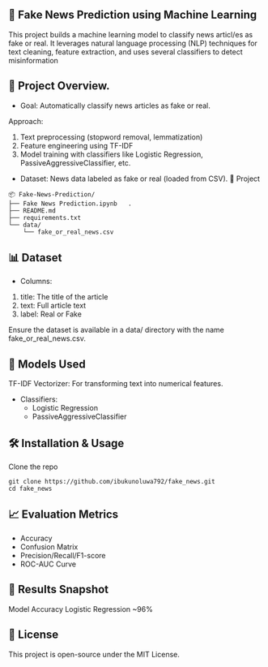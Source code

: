 ## 📰 Fake News Prediction using Machine Learning
This project builds a machine learning model to classify news articl/es as fake or real. It leverages natural language processing (NLP) techniques for text cleaning, feature extraction, and uses several classifiers to detect misinformation

## 🚀 Project Overview.
- Goal: Automatically classify news articles as fake or real.

Approach:
1. Text preprocessing (stopword removal, lemmatization)
2. Feature engineering using TF-IDF
3. Model training with classifiers like Logistic Regression, PassiveAggressiveClassifier, etc.
- Dataset: News data labeled as fake or real (loaded from CSV).
📁 Project 
```
📦 Fake-News-Prediction/
├── Fake News Prediction.ipynb   .
├── README.md                    
├── requirements.txt           
└── data/
    └── fake_or_real_news.csv  
```
## 📊 Dataset
- Columns:
1. title: The title of the article
2. text: Full article text
3. label: Real or Fake

Ensure the dataset is available in a data/ directory with the name fake_or_real_news.csv.

## 🧠 Models Used
TF-IDF Vectorizer: For transforming text into numerical features.
- Classifiers:
    - Logistic Regression
    - PassiveAggressiveClassifier

## 🛠️ Installation & Usage
Clone the repo
```
git clone https://github.com/ibukunoluwa792/fake_news.git
cd fake_news
```
## 📈 Evaluation Metrics
- Accuracy
- Confusion Matrix
- Precision/Recall/F1-score
- ROC-AUC Curve

## 📌 Results Snapshot
Model	Accuracy
Logistic Regression	~96%

## 📝 License
This project is open-source under the MIT License.

